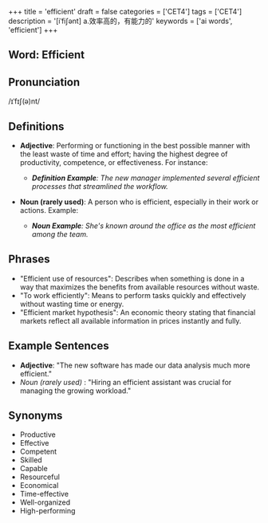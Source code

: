 +++
title = 'efficient'
draft = false
categories = ['CET4']
tags = ['CET4']
description = '[iˈfi∫ənt] a.效率高的，有能力的'
keywords = ['ai words', 'efficient']
+++

## Word: Efficient

## Pronunciation
/ɪˈfɪʃ(ə)nt/

## Definitions
- **Adjective**: Performing or functioning in the best possible manner with the least waste of time and effort; having the highest degree of productivity, competence, or effectiveness. For instance:
  - _**Definition Example**: The new manager implemented several efficient processes that streamlined the workflow._
  
- **Noun (rarely used)**: A person who is efficient, especially in their work or actions. Example:
  - _**Noun Example**: She's known around the office as the most efficient among the team._

## Phrases
- "Efficient use of resources": Describes when something is done in a way that maximizes the benefits from available resources without waste.
- "To work efficiently": Means to perform tasks quickly and effectively without wasting time or energy.
- "Efficient market hypothesis": An economic theory stating that financial markets reflect all available information in prices instantly and fully.

## Example Sentences
- **Adjective**: "The new software has made our data analysis much more efficient."
- _Noun (rarely used)_ : "Hiring an efficient assistant was crucial for managing the growing workload."

## Synonyms
- Productive
- Effective
- Competent
- Skilled
- Capable
- Resourceful
- Economical
- Time-effective
- Well-organized
- High-performing
